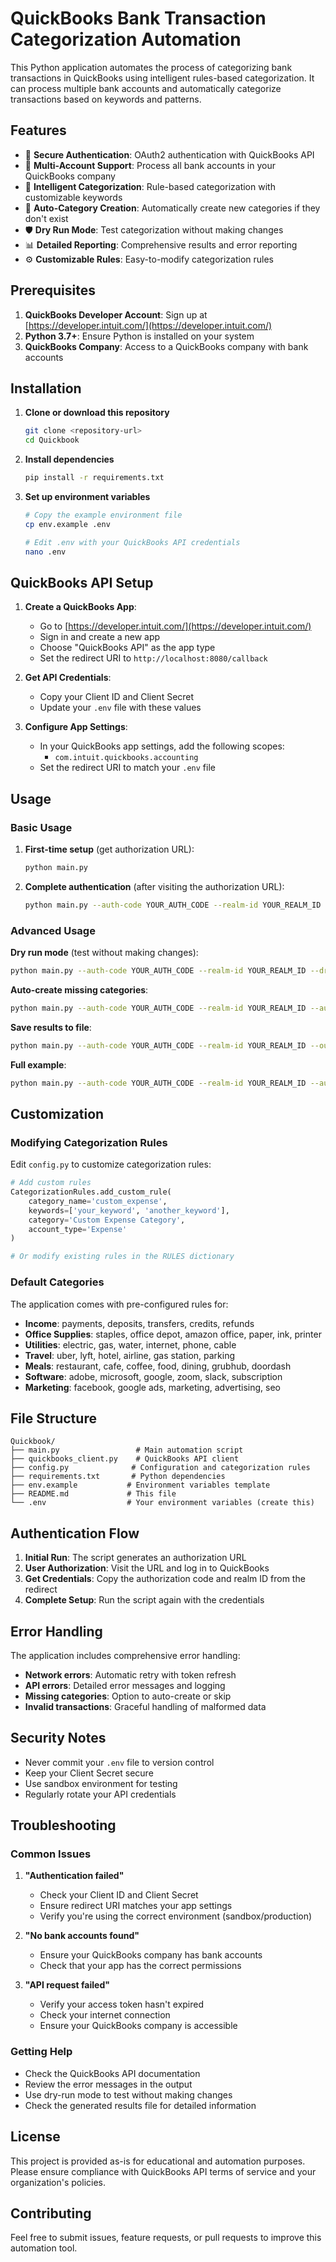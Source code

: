 # QuickBooks Bank Transaction Categorization Automation

This Python application automates the process of categorizing bank transactions in QuickBooks using intelligent rules-based categorization. It can process multiple bank accounts and automatically categorize transactions based on keywords and patterns.

## Features

- 🔐 **Secure Authentication**: OAuth2 authentication with QuickBooks API
- 🏦 **Multi-Account Support**: Process all bank accounts in your QuickBooks company
- 🧠 **Intelligent Categorization**: Rule-based categorization with customizable keywords
- 🔄 **Auto-Category Creation**: Automatically create new categories if they don't exist
- 🛡️ **Dry Run Mode**: Test categorization without making changes
- 📊 **Detailed Reporting**: Comprehensive results and error reporting
- ⚙️ **Customizable Rules**: Easy-to-modify categorization rules

## Prerequisites

1. **QuickBooks Developer Account**: Sign up at [https://developer.intuit.com/](https://developer.intuit.com/)
2. **Python 3.7+**: Ensure Python is installed on your system
3. **QuickBooks Company**: Access to a QuickBooks company with bank accounts

## Installation

1. **Clone or download this repository**
   ```bash
   git clone <repository-url>
   cd Quickbook
   ```

2. **Install dependencies**
   ```bash
   pip install -r requirements.txt
   ```

3. **Set up environment variables**
   ```bash
   # Copy the example environment file
   cp env.example .env
   
   # Edit .env with your QuickBooks API credentials
   nano .env
   ```

## QuickBooks API Setup

1. **Create a QuickBooks App**:
   - Go to [https://developer.intuit.com/](https://developer.intuit.com/)
   - Sign in and create a new app
   - Choose "QuickBooks API" as the app type
   - Set the redirect URI to `http://localhost:8080/callback`

2. **Get API Credentials**:
   - Copy your Client ID and Client Secret
   - Update your `.env` file with these values

3. **Configure App Settings**:
   - In your QuickBooks app settings, add the following scopes:
     - `com.intuit.quickbooks.accounting`
   - Set the redirect URI to match your `.env` file

## Usage

### Basic Usage

1. **First-time setup** (get authorization URL):
   ```bash
   python main.py
   ```

2. **Complete authentication** (after visiting the authorization URL):
   ```bash
   python main.py --auth-code YOUR_AUTH_CODE --realm-id YOUR_REALM_ID
   ```

### Advanced Usage

**Dry run mode** (test without making changes):
```bash
python main.py --auth-code YOUR_AUTH_CODE --realm-id YOUR_REALM_ID --dry-run
```

**Auto-create missing categories**:
```bash
python main.py --auth-code YOUR_AUTH_CODE --realm-id YOUR_REALM_ID --auto-create-categories
```

**Save results to file**:
```bash
python main.py --auth-code YOUR_AUTH_CODE --realm-id YOUR_REALM_ID --output-file results.json
```

**Full example**:
```bash
python main.py --auth-code YOUR_AUTH_CODE --realm-id YOUR_REALM_ID --auto-create-categories --dry-run --output-file results.json
```

## Customization

### Modifying Categorization Rules

Edit `config.py` to customize categorization rules:

```python
# Add custom rules
CategorizationRules.add_custom_rule(
    category_name='custom_expense',
    keywords=['your_keyword', 'another_keyword'],
    category='Custom Expense Category',
    account_type='Expense'
)

# Or modify existing rules in the RULES dictionary
```

### Default Categories

The application comes with pre-configured rules for:
- **Income**: payments, deposits, transfers, credits, refunds
- **Office Supplies**: staples, office depot, amazon office, paper, ink, printer
- **Utilities**: electric, gas, water, internet, phone, cable
- **Travel**: uber, lyft, hotel, airline, gas station, parking
- **Meals**: restaurant, cafe, coffee, food, dining, grubhub, doordash
- **Software**: adobe, microsoft, google, zoom, slack, subscription
- **Marketing**: facebook, google ads, marketing, advertising, seo

## File Structure

```
Quickbook/
├── main.py                 # Main automation script
├── quickbooks_client.py    # QuickBooks API client
├── config.py              # Configuration and categorization rules
├── requirements.txt       # Python dependencies
├── env.example           # Environment variables template
├── README.md             # This file
└── .env                  # Your environment variables (create this)
```

## Authentication Flow

1. **Initial Run**: The script generates an authorization URL
2. **User Authorization**: Visit the URL and log in to QuickBooks
3. **Get Credentials**: Copy the authorization code and realm ID from the redirect
4. **Complete Setup**: Run the script again with the credentials

## Error Handling

The application includes comprehensive error handling:
- **Network errors**: Automatic retry with token refresh
- **API errors**: Detailed error messages and logging
- **Missing categories**: Option to auto-create or skip
- **Invalid transactions**: Graceful handling of malformed data

## Security Notes

- Never commit your `.env` file to version control
- Keep your Client Secret secure
- Use sandbox environment for testing
- Regularly rotate your API credentials

## Troubleshooting

### Common Issues

1. **"Authentication failed"**
   - Check your Client ID and Client Secret
   - Ensure redirect URI matches your app settings
   - Verify you're using the correct environment (sandbox/production)

2. **"No bank accounts found"**
   - Ensure your QuickBooks company has bank accounts
   - Check that your app has the correct permissions

3. **"API request failed"**
   - Verify your access token hasn't expired
   - Check your internet connection
   - Ensure your QuickBooks company is accessible

### Getting Help

- Check the QuickBooks API documentation
- Review the error messages in the output
- Use dry-run mode to test without making changes
- Check the generated results file for detailed information

## License

This project is provided as-is for educational and automation purposes. Please ensure compliance with QuickBooks API terms of service and your organization's policies.

## Contributing

Feel free to submit issues, feature requests, or pull requests to improve this automation tool. 